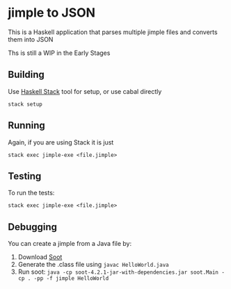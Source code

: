 # jimple to JSON

This is a Haskell application that parses multiple jimple files and converts
them into JSON

Ths is still a WIP in the Early Stages

## Building

Use [Haskell Stack](https://docs.haskellstack.org/en/stable/README/) tool for
setup, or use cabal directly

`stack setup`

## Running

Again, if you are using Stack it is just

`stack exec jimple-exe <file.jimple>`

## Testing

To run the tests:

`stack exec jimple-exe <file.jimple>`

## Debugging

You can create a jimple from a Java file by:

1. Download [Soot](https://repo1.maven.org/maven2/org/soot-oss/soot/4.2.1/soot-4.2.1-jar-with-dependencies.jar)
2. Generate the .class file using `javac HelloWorld.java`
3. Run soot: `java -cp soot-4.2.1-jar-with-dependencies.jar soot.Main -cp . -pp -f jimple HelloWorld`
